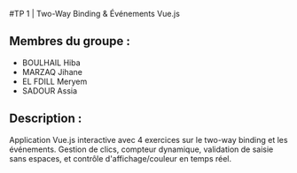 #TP 1 | Two-Way Binding & Événements Vue.js

## Membres du groupe :
- BOULHAIL Hiba
- MARZAQ Jihane
- EL FDILL Meryem  
- SADOUR Assia

## Description :
Application Vue.js interactive avec 4 exercices sur le two-way binding et les événements.
Gestion de clics, compteur dynamique, validation de saisie sans espaces, et contrôle 
d'affichage/couleur en temps réel.
